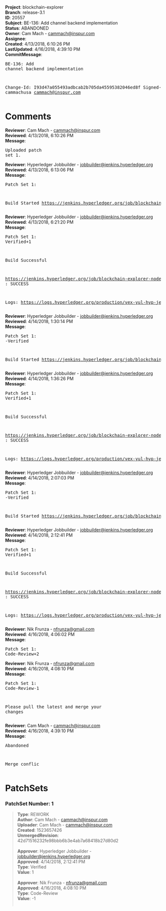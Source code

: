 <strong>Project</strong>: blockchain-explorer<br><strong>Branch</strong>: release-3.1<br><strong>ID</strong>: 20557<br><strong>Subject</strong>: BE-136: Add channel backend implementation<br><strong>Status</strong>: ABANDONED<br><strong>Owner</strong>: Cam Mach - cammach@inspur.com<br><strong>Assignee</strong>:<br><strong>Created</strong>: 4/13/2018, 6:10:26 PM<br><strong>LastUpdated</strong>: 4/16/2018, 4:39:10 PM<br><strong>CommitMessage</strong>:<br><pre>BE-136: Add channel backend implementation

Change-Id: I93d47a055493adbcab2b705da45595382046ed8f
Signed-off-by: cammachusa <cammach@inspur.com>
</pre><h1>Comments</h1><strong>Reviewer</strong>: Cam Mach - cammach@inspur.com<br><strong>Reviewed</strong>: 4/13/2018, 6:10:26 PM<br><strong>Message</strong>: <pre>Uploaded patch set 1.</pre><strong>Reviewer</strong>: Hyperledger Jobbuilder - jobbuilder@jenkins.hyperledger.org<br><strong>Reviewed</strong>: 4/13/2018, 6:13:06 PM<br><strong>Message</strong>: <pre>Patch Set 1:

Build Started https://jenkins.hyperledger.org/job/blockchain-explorer-node6-verify-x86_64/82/</pre><strong>Reviewer</strong>: Hyperledger Jobbuilder - jobbuilder@jenkins.hyperledger.org<br><strong>Reviewed</strong>: 4/13/2018, 6:21:20 PM<br><strong>Message</strong>: <pre>Patch Set 1: Verified+1

Build Successful 

https://jenkins.hyperledger.org/job/blockchain-explorer-node6-verify-x86_64/82/ : SUCCESS

Logs: https://logs.hyperledger.org/production/vex-yul-hyp-jenkins-3/blockchain-explorer-node6-verify-x86_64/82</pre><strong>Reviewer</strong>: Hyperledger Jobbuilder - jobbuilder@jenkins.hyperledger.org<br><strong>Reviewed</strong>: 4/14/2018, 1:30:14 PM<br><strong>Message</strong>: <pre>Patch Set 1: -Verified

Build Started https://jenkins.hyperledger.org/job/blockchain-explorer-node6-verify-x86_64/83/</pre><strong>Reviewer</strong>: Hyperledger Jobbuilder - jobbuilder@jenkins.hyperledger.org<br><strong>Reviewed</strong>: 4/14/2018, 1:36:26 PM<br><strong>Message</strong>: <pre>Patch Set 1: Verified+1

Build Successful 

https://jenkins.hyperledger.org/job/blockchain-explorer-node6-verify-x86_64/83/ : SUCCESS

Logs: https://logs.hyperledger.org/production/vex-yul-hyp-jenkins-3/blockchain-explorer-node6-verify-x86_64/83</pre><strong>Reviewer</strong>: Hyperledger Jobbuilder - jobbuilder@jenkins.hyperledger.org<br><strong>Reviewed</strong>: 4/14/2018, 2:07:03 PM<br><strong>Message</strong>: <pre>Patch Set 1: -Verified

Build Started https://jenkins.hyperledger.org/job/blockchain-explorer-node6-verify-x86_64/84/</pre><strong>Reviewer</strong>: Hyperledger Jobbuilder - jobbuilder@jenkins.hyperledger.org<br><strong>Reviewed</strong>: 4/14/2018, 2:12:41 PM<br><strong>Message</strong>: <pre>Patch Set 1: Verified+1

Build Successful 

https://jenkins.hyperledger.org/job/blockchain-explorer-node6-verify-x86_64/84/ : SUCCESS

Logs: https://logs.hyperledger.org/production/vex-yul-hyp-jenkins-3/blockchain-explorer-node6-verify-x86_64/84</pre><strong>Reviewer</strong>: Nik Frunza - nfrunza@gmail.com<br><strong>Reviewed</strong>: 4/16/2018, 4:06:02 PM<br><strong>Message</strong>: <pre>Patch Set 1: Code-Review+2</pre><strong>Reviewer</strong>: Nik Frunza - nfrunza@gmail.com<br><strong>Reviewed</strong>: 4/16/2018, 4:08:10 PM<br><strong>Message</strong>: <pre>Patch Set 1: Code-Review-1

Please pull the latest and merge your changes</pre><strong>Reviewer</strong>: Cam Mach - cammach@inspur.com<br><strong>Reviewed</strong>: 4/16/2018, 4:39:10 PM<br><strong>Message</strong>: <pre>Abandoned

Merge conflic</pre><h1>PatchSets</h1><h3>PatchSet Number: 1</h3><blockquote><strong>Type</strong>: REWORK<br><strong>Author</strong>: Cam Mach - cammach@inspur.com<br><strong>Uploader</strong>: Cam Mach - cammach@inspur.com<br><strong>Created</strong>: 1523657426<br><strong>UnmergedRevision</strong>: 42d71516232fe98bbb6b3e4ab7a68418b27d80d2<br><br><strong>Approver</strong>: Hyperledger Jobbuilder - jobbuilder@jenkins.hyperledger.org<br><strong>Approved</strong>: 4/14/2018, 2:12:41 PM<br><strong>Type</strong>: Verified<br><strong>Value</strong>: 1<br><br><strong>Approver</strong>: Nik Frunza - nfrunza@gmail.com<br><strong>Approved</strong>: 4/16/2018, 4:08:10 PM<br><strong>Type</strong>: Code-Review<br><strong>Value</strong>: -1<br><br></blockquote>